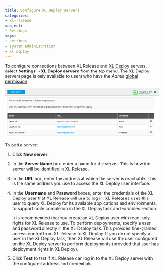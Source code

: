 ```yaml
---
title: Configure XL Deploy servers
categories:
- xl-release
subject:
- Settings
tags:
- settings
- system administration
- xl deploy
---
```


To configure connections between XL Release and [XL Deploy](/xl-deploy/) servers, select **Settings** > **XL Deploy servers** from the top menu. The XL Deploy servers page is only available to users who have the *Admin* [global permission](/xl-release/how-to/configure-permissions.html). 

![XL Deploy Servers](../images/deployit-servers.png)

To add a server:

1. Click **New server**.
2. In the **Server Name** box, enter a name for the server. This is how the server will be identified in XL Release.
3. In the **URL** box, enter the address at which the server is reachable. This is the same address you use to access the XL Deploy user interface.
4. In the **Username** and **Password** boxes, enter the credentials of the XL Deploy user that XL Release will use to log in. XL Releases uses this user to query XL Deploy for its available applications and environments, to support code completion in the XL Deploy task and variables section.

    It is recommended that you create an XL Deploy user with read-only rights for XL Release to use. To perform deployments, specify a user and password directly in the XL Deploy task. This provides fine-grained access control from XL Release to XL Deploy. If you do not specify a user in the XL Deploy task, then XL Release will use the user configured on the XL Deploy server to perform deployments (provided that user has deployment rights in XL Deploy).

5. Click **Test** to test if XL Release can log in to the XL Deploy server with the configured address and credentials.
